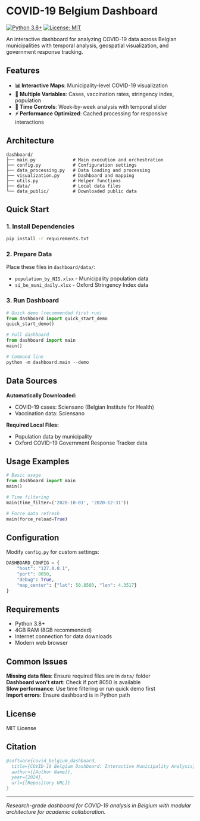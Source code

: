 # COVID-19 Belgium Dashboard

[![Python 3.8+](https://img.shields.io/badge/python-3.8+-blue.svg)](https://www.python.org/downloads/)
[![License: MIT](https://img.shields.io/badge/License-MIT-yellow.svg)](https://opensource.org/licenses/MIT)

An interactive dashboard for analyzing COVID-19 data across Belgian municipalities with temporal analysis, geospatial visualization, and government response tracking.

## Features

- **📊 Interactive Maps**: Municipality-level COVID-19 visualization  
- **🦠 Multiple Variables**: Cases, vaccination rates, stringency index, population
- **📅 Time Controls**: Week-by-week analysis with temporal slider
- **⚡ Performance Optimized**: Cached processing for responsive interactions

## Architecture

```
dashboard/
├── main.py              # Main execution and orchestration  
├── config.py            # Configuration settings
├── data_processing.py   # Data loading and processing
├── visualization.py     # Dashboard and mapping
├── utils.py             # Helper functions
├── data/                # Local data files
└── data_public/         # Downloaded public data
```

## Quick Start

### 1. Install Dependencies
```bash
pip install -r requirements.txt
```

### 2. Prepare Data
Place these files in `dashboard/data/`:
- `population_by_NIS.xlsx` - Municipality population data
- `si_be_muni_daily.xlsx` - Oxford Stringency Index data

### 3. Run Dashboard
```python
# Quick demo (recommended first run)
from dashboard import quick_start_demo
quick_start_demo()

# Full dashboard
from dashboard import main
main()

# Command line
python -m dashboard.main --demo
```

## Data Sources

**Automatically Downloaded:**
- COVID-19 cases: Sciensano (Belgian Institute for Health)
- Vaccination data: Sciensano

**Required Local Files:**
- Population data by municipality
- Oxford COVID-19 Government Response Tracker data

## Usage Examples

```python
# Basic usage
from dashboard import main
main()

# Time filtering
main(time_filter=('2020-10-01', '2020-12-31'))

# Force data refresh
main(force_reload=True)
```

## Configuration

Modify `config.py` for custom settings:

```python
DASHBOARD_CONFIG = {
    "host": "127.0.0.1",
    "port": 8050,
    "debug": True,
    "map_center": {"lat": 50.8503, "lon": 4.3517}
}
```

## Requirements

- Python 3.8+
- 4GB RAM (8GB recommended)
- Internet connection for data downloads
- Modern web browser

## Common Issues

**Missing data files**: Ensure required files are in `data/` folder  
**Dashboard won't start**: Check if port 8050 is available  
**Slow performance**: Use time filtering or run quick demo first  
**Import errors**: Ensure dashboard is in Python path

## License

MIT License

## Citation

```bibtex
@software{covid_belgium_dashboard,
  title={COVID-19 Belgium Dashboard: Interactive Municipality Analysis},
  author={[Author Name]},
  year={2024},
  url={[Repository URL]}
}
```

---

*Research-grade dashboard for COVID-19 analysis in Belgium with modular architecture for academic collaboration.*
